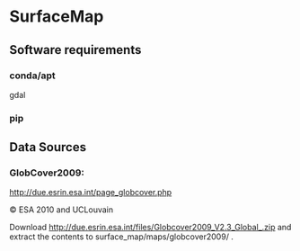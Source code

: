 # SurfaceMap

## Software requirements

### conda/apt

gdal

### pip

## Data Sources

### GlobCover2009:

http://due.esrin.esa.int/page_globcover.php

&copy; ESA 2010 and UCLouvain

Download http://due.esrin.esa.int/files/Globcover2009_V2.3_Global_.zip and extract the contents to surface_map/maps/globcover2009/ .
